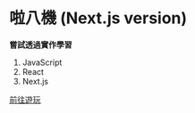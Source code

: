 # 啦八機 (Next.js version)

**嘗試透過實作學習**

1. JavaScript
2. React
3. Next.js

[前往遊玩](https://fanyuuu2006.github.io/LaBaG-React/)